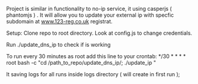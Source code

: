 
Project is similar in functionality to no-ip service, it using casperjs ( phantomjs ) . 
It will allow you to update your external ip with specfic subdomain at www.123-reg.co.uk registrat.

Setup:
Clone repo to root directory.
Look at config.js to change credentials. 

Run ./update_dns_ip to check if is working 

To run every 30 minutes as root  add this line to your crontab:
*/30 * * * * root  bash -c "cd /path_to_repo/update_dns_ip/; ./update_ip " 

It saving logs for all runs inside logs directory ( will create  in first run );

